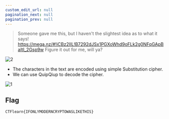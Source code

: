 ```yaml
---
custom_edit_url: null
pagination_next: null
pagination_prev: null
---
```


> Someone gave me this, but I haven't the slightest idea as to what it says! https://mega.nz/#!iCBz2IIL!B7292dJSx1PGXoWhd9oFLk2g0NFqGApBaItI_2Gsp9w 
> Figure it out for me, will ya?

![2](https://github.com/Knign/Write-ups/assets/110326359/9d5769d7-463a-43af-a700-93b2796db2fc)

- The characters in the text are encoded using simple Substitution cipher.
- We can use QuipQiup to decode the cipher.

![1](https://github.com/Knign/Write-ups/assets/110326359/16dcdae1-726a-493c-9c82-a88441e984b8)

## Flag
```
CTFlearn{IFONLYMODERNCRYPTOWASLIKETHIS}
```
